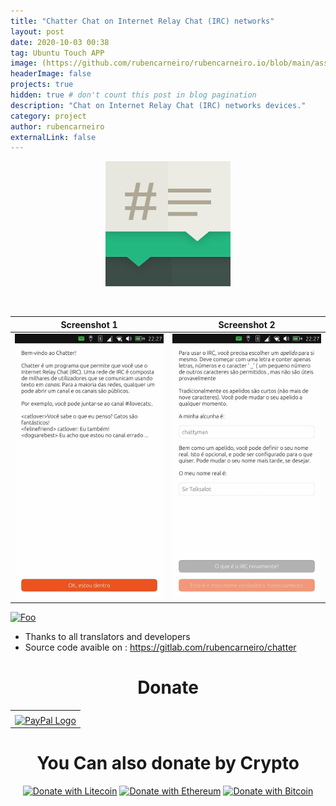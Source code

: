 ```yaml
---
title: "Chatter Chat on Internet Relay Chat (IRC) networks"
layout: post
date: 2020-10-03 00:38
tag: Ubuntu Touch APP
image: (https://github.com/rubencarneiro/rubencarneiro.io/blob/main/assets/images/chatter/32.png?raw=true)
headerImage: false
projects: true
hidden: true # don't count this post in blog pagination
description: "Chat on Internet Relay Chat (IRC) networks devices."
category: project
author: rubencarneiro
externalLink: false
---
```


<p align="center">
  <img width="200" height="200" src="https://github.com/rubencarneiro/rubencarneiro.io/blob/main/assets/images/chatter/32.png?raw=true">
</p>
&nbsp;





Screenshot 1         |  Screenshot 2
:-------------------------:|:-------------------------:
![](https://github.com/rubencarneiro/rubencarneiro.io/blob/main/assets/images/chatter/chatter1.jpg?raw=true)  |  ![](https://github.com/rubencarneiro/rubencarneiro.io/blob/main/assets/images/chatter/chatter2.jpg?raw=true)


<a href="https://open-store.io/app/chatter.ruben-carneiro" rel="some text">![Foo](https://open-store.io/badges/en_US.png)</a>

- Thanks to all translators and developers
- Source code avaible on : https://gitlab.com/rubencarneiro/chatter

# <center>Donate<center>
<center><table border="0" cellpadding="10" cellspacing="0"
align="center"><tbody><tr><td align="center"></td></tr><tr><td align="center"><a href="https://paypal.me/rubencarneiro?locale.x=pt_PT" title="PayPal" onclick="javascript:window.open('https://paypal.me/rubencarneiro?locale.x=pt_PT','WIPaypal','toolbar=no, location=no, directories=no, status=no, menubar=no, scrollbars=yes, resizable=yes, width=1060, height=700'); return false;"><img src="https://www.paypalobjects.com/webstatic/mktg/Logo/pp-logo-150px.png" border="0" alt="PayPal Logo" /></a></td></tr></tbody></table>

# <center>You Can also donate by Crypto<center>
[![Donate with Litecoin](https://en.cryptobadges.io/badge/micro/LdBPTusxmSoZ79x6oWd1864T6Q3afucay5)](https://en.cryptobadges.io/donate/LdBPTusxmSoZ79x6oWd1864T6Q3afucay5)
[![Donate with Ethereum](https://en.cryptobadges.io/badge/micro/0xbac735b0918290451adddfbf1d4391658380c950)](https://en.cryptobadges.io/donate/0xbac735b0918290451adddfbf1d4391658380c950)
[![Donate with Bitcoin](https://en.cryptobadges.io/badge/micro/3Ef6fEm6fwcXHzuHQP3dHYeUF1Ftoveuwp)](https://en.cryptobadges.io/donate/3Ef6fEm6fwcXHzuHQP3dHYeUF1Ftoveuwp)
